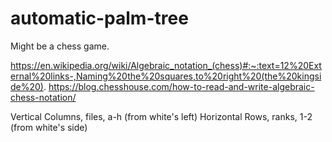 # automatic-palm-tree
Might be a chess game.

https://en.wikipedia.org/wiki/Algebraic_notation_(chess)#:~:text=12%20External%20links-,Naming%20the%20squares,to%20right%20(the%20kingside%20).
https://blog.chesshouse.com/how-to-read-and-write-algebraic-chess-notation/

Vertical Columns, files, a-h (from white's left)
Horizontal Rows, ranks, 1-2 (from white's side)
